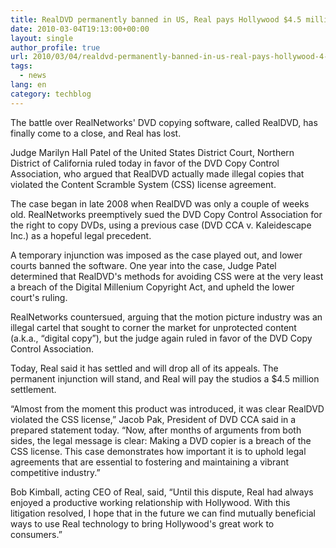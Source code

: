 ```yaml
---
title: RealDVD permanently banned in US, Real pays Hollywood $4.5 million
date: 2010-03-04T19:13:00+00:00
layout: single
author_profile: true
url: 2010/03/04/realdvd-permanently-banned-in-us-real-pays-hollywood-4-5-million/
tags:
  - news
lang: en
category: techblog
---
```

The battle over RealNetworks' DVD copying software, called RealDVD, has finally come to a close, and Real has lost.

Judge Marilyn Hall Patel of the United States District Court, Northern District of California ruled today in favor of the DVD Copy Control Association, who argued that RealDVD actually made illegal copies that violated the Content Scramble System (CSS) license agreement.

The case began in late 2008 when RealDVD was only a couple of weeks old. RealNetworks preemptively sued the DVD Copy Control Association for the right to copy DVDs, using a previous case (DVD CCA v. Kaleidescape Inc.) as a hopeful legal precedent.

A temporary injunction was imposed as the case played out, and lower courts banned the software. One year into the case, Judge Patel determined that RealDVD's methods for avoiding CSS were at the very least a breach of the Digital Millenium Copyright Act, and upheld the lower court's ruling.

RealNetworks countersued, arguing that the motion picture industry was an illegal cartel that sought to corner the market for unprotected content (a.k.a., &#8220;digital copy&#8221;), but the judge again ruled in favor of the DVD Copy Control Association.

Today, Real said it has settled and will drop all of its appeals. The permanent injunction will stand, and Real will pay the studios a $4.5 million settlement.

&#8220;Almost from the moment this product was introduced, it was clear RealDVD violated the CSS license,&#8221; Jacob Pak, President of DVD CCA said in a prepared statement today. &#8220;Now, after months of arguments from both sides, the legal message is clear: Making a DVD copier is a breach of the CSS license. This case demonstrates how important it is to uphold legal agreements that are essential to fostering and maintaining a vibrant competitive industry.&#8221;

Bob Kimball, acting CEO of Real, said, &#8220;Until this dispute, Real had always enjoyed a productive working relationship with Hollywood. With this litigation resolved, I hope that in the future we can find mutually beneficial ways to use Real technology to bring Hollywood's great work to consumers.&#8221;